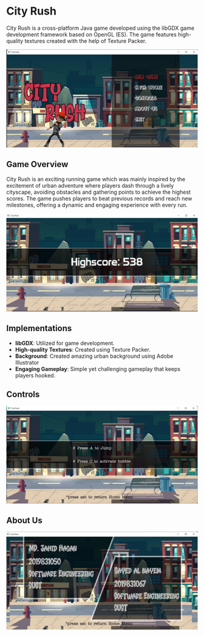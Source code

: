 # City Rush

City Rush is a cross-platform Java game developed using the libGDX game development framework based on OpenGL (ES). The game features high-quality textures created with the help of Texture Packer.

![Main Menu](./screenshots/photo_2024-06-04_14-18-43.jpg)


## Game Overview

City Rush is an exciting running game which was mainly inspired by the excitement of urban adventure where players dash through a lively cityscape, avoiding obstacles and gathering points to achieve the highest scores. The game pushes players to beat previous records and reach new milestones, offering a dynamic and engaging experience with every run. 

![High Scores](./screenshots/photo_2024-06-04_14-19-13.jpg)


## Implementations

- **libGDX**: Utilized for game development.
- **High-quality Textures**: Created using Texture Packer.
- **Background**: Created amazing urban background using Adobe Illustrator
- **Engaging Gameplay**: Simple yet challenging gameplay that keeps players hooked.


## Controls

![Controls](./screenshots/photo_2024-06-04_14-19-06.jpg)


## About Us

![About us](./screenshots/photo_2024-06-04_14-19-00.jpg)


